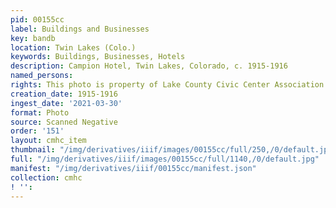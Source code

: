```yaml
---
pid: 00155cc
label: Buildings and Businesses
key: bandb
location: Twin Lakes (Colo.)
keywords: Buildings, Businesses, Hotels
description: Campion Hotel, Twin Lakes, Colorado, c. 1915-1916
named_persons: 
rights: This photo is property of Lake County Civic Center Association.
creation_date: 1915-1916
ingest_date: '2021-03-30'
format: Photo
source: Scanned Negative
order: '151'
layout: cmhc_item
thumbnail: "/img/derivatives/iiif/images/00155cc/full/250,/0/default.jpg"
full: "/img/derivatives/iiif/images/00155cc/full/1140,/0/default.jpg"
manifest: "/img/derivatives/iiif/00155cc/manifest.json"
collection: cmhc
! '': 
---
```

